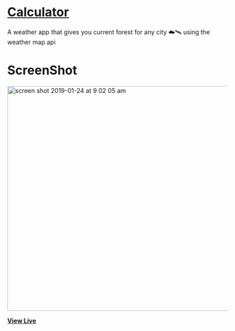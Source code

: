 # [Calculator](http://calculatorjsx.surge.sh/)

A weather app that gives you current forest for any city ☁️🛰️ using the weather map api 

# ScreenShot

<img width="514" alt="screen shot 2019-01-24 at 9 02 05 am" src="https://user-images.githubusercontent.com/28902787/51695057-fc5d6980-1fb6-11e9-9f22-3aae70804358.png">

**[View Live](http://calculatorjsx.surge.sh/)**
